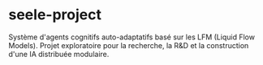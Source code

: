 # seele-project
Système d'agents cognitifs auto-adaptatifs basé sur les LFM (Liquid Flow Models). Projet exploratoire pour la recherche, la R&amp;D et la construction d'une IA distribuée modulaire.
